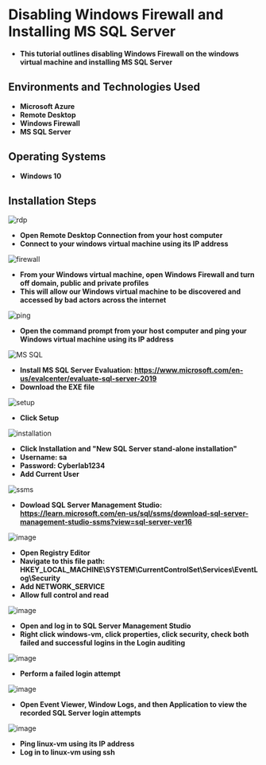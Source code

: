 <h1>Disabling Windows Firewall and Installing MS SQL Server</h1>

- <b>This tutorial outlines disabling Windows Firewall on the windows virtual machine and installing MS SQL Server</b>

<h2>Environments and Technologies Used</h2>

- <b>Microsoft Azure</b> 
- <b>Remote Desktop</b>
- <b>Windows Firewall</b>
- <b>MS SQL Server</b>

<h2>Operating Systems</h2>

- <b>Windows 10</b>


<h2>Installation Steps</h2>

![rdp](https://github.com/user-attachments/assets/216fa4d2-0de1-4189-85ae-ea9ea1c6b5d2)
- <b>Open Remote Desktop Connection from your host computer</b>
- <b>Connect to your windows virtual machine using its IP address</b> 

![firewall](https://github.com/user-attachments/assets/61f1b9fb-6389-4abd-a542-0a7ae7d44636)
- <b>From your Windows virtual machine, open Windows Firewall and turn off domain, public and private profiles</b>
- <b>This will allow our Windows virtual machine to be discovered and accessed by bad actors across the internet</b>

![ping](https://github.com/user-attachments/assets/16047d59-32b7-4a1f-b412-971c15a7c365)
- <b>Open the command prompt from your host computer and ping your Windows virtual machine using its IP address</b>

![MS SQL](https://github.com/user-attachments/assets/f9621218-29d0-490e-814b-28480abaf38f)
- <b>Install MS SQL Server Evaluation: https://www.microsoft.com/en-us/evalcenter/evaluate-sql-server-2019</b>
- <b>Download the EXE file</b>

![setup](https://github.com/user-attachments/assets/3b2ac35c-a5c2-479c-ae00-e49fe663ab5c)
- <b>Click Setup</b>

![installation](https://github.com/user-attachments/assets/78cd8c7d-4d7e-4ab4-bfef-55be8b46a672)
- <b>Click Installation and "New SQL Server stand-alone installation"</b>
- <b>Username: sa</b>
- <b>Password: Cyberlab1234</b>
- <b>Add Current User</b>

![ssms](https://github.com/user-attachments/assets/7fa263b0-5675-4889-ac44-d99993e8f1ea)
- <b>Dowload SQL Server Management Studio: https://learn.microsoft.com/en-us/sql/ssms/download-sql-server-management-studio-ssms?view=sql-server-ver16</b>

![image](https://github.com/user-attachments/assets/ca24eb25-dfb5-4e62-8ccb-6263df228900)
- <b>Open Registry Editor</b>
- <b>Navigate to this file path: HKEY_LOCAL_MACHINE\SYSTEM\CurrentControlSet\Services\EventLog\Security</b>
- <b>Add NETWORK_SERVICE</b>
- <b>Allow full control and read</b>

![image](https://github.com/user-attachments/assets/00974825-fc7d-46be-bc57-355ef07128f0)
- <b>Open and log in to SQL Server Management Studio</b>
- <b>Right click windows-vm, click properties, click security, check both failed and successful logins in the Login auditing</b>

![image](https://github.com/user-attachments/assets/c98b116e-89d9-4ecf-b432-544a056dd745)
- <b>Perform a failed login attempt</b>

![image](https://github.com/user-attachments/assets/8890dae0-0ca5-45bc-a3aa-e2c40fa7ea8b)
- <b>Open Event Viewer, Window Logs, and then Application to view the recorded SQL Server login attempts</b>

![image](https://github.com/user-attachments/assets/cbc8d9ff-b675-447a-8993-3313084fc923)
- <b>Ping linux-vm using its IP address</b>
- <b> Log in to linux-vm using ssh</b>






